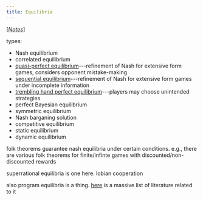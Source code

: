 ```yaml
---
title: Equilibria
---
```


[[*Notes*](/notes)]

types:

- Nash equilibrium
- correlated equilibrium
- [quasi-perfect equilibrium](https://en.wikipedia.org/wiki/Quasi-perfect_equilibrium)---refinement of Nash for extensive form games, considers opponent mistake-making
- [sequential equilibrium](https://en.wikipedia.org/wiki/Sequential_equilibrium)---refinement of Nash for extensive form games under incomplete information
- [trembling hand perfect equilibrium](https://en.wikipedia.org/wiki/Trembling_hand_perfect_equilibrium)---players may choose unintended strategies
- perfect Bayesian equilibrium
- symmetric equilibrium
- Nash barganing solution
- competitive equilibrium
- static equilibrium
- dynamic equilibrium

folk theorems guarantee nash equilibria under certain conditions. e.g., there are various folk theorems for finite/infinte games with discounted/non-discounted rewards

superrational equilibria is one here. lobian cooperation

also program equilibria is a thing. [here](https://www.andrew.cmu.edu/user/coesterh/AnnotatedProgEqBibliography.html) is a massive list of literature related to it


